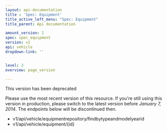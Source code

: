 ```yaml
---
layout: api-documentation
title : 'Spec: Equipment'
title_active_left_menu: "Spec: Equipment"
title_parent: Api documentation

amount_version: 2
spec: spec_equipment
version: v1
api: vehicle
dropdown-link: ''


level: 2
overview: page_version

---
```



<span class="info-message">
This version has been deprecated

 Please use the most recent version of this resource. If you're still using this version in production, please switch to the latest version before _January 7, 2014_. The  endpoints below will be discontinued then.
</span>

* v1/api/vehicle/equipmentrepository/findbytypeandmodelyearid
* v1/api/vehicle/equipment/{id}
